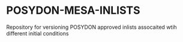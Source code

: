 # POSYDON-MESA-INLISTS
Repository for versioning POSYDON approved inlists assocaited wtih different initial conditions

